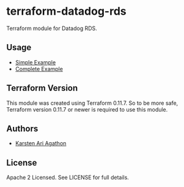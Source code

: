 terraform-datadog-rds
=================

Terraform module for Datadog RDS.



Usage
-----
* [Simple Example](https://github.com/traveloka/terraform-datadog-rds/tree/master/examples/simple)
* [Complete Example](https://github.com/traveloka/terraform-datadog-rds/tree/master/examples/complete)

Terraform Version
-----------------

This module was created using Terraform 0.11.7. 
So to be more safe, Terraform version 0.11.7 or newer is required to use this module.

Authors
-------

* [Karsten Ari Agathon](https://github.com/karstenaa)

License
-------

Apache 2 Licensed. See LICENSE for full details.
